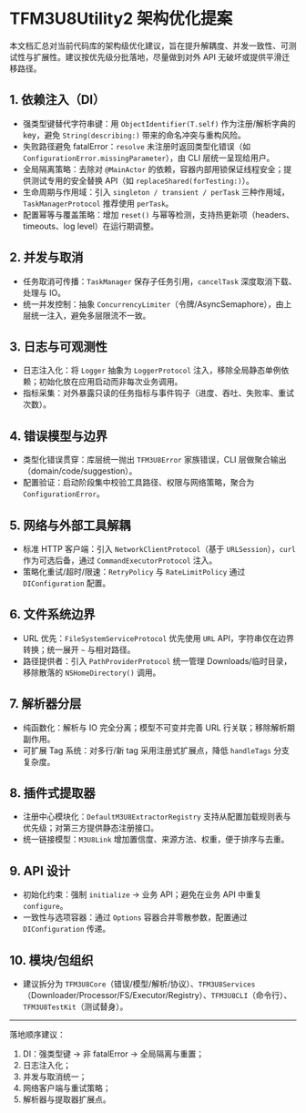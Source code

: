 # TFM3U8Utility2 架构优化提案

本文档汇总对当前代码库的架构级优化建议，旨在提升解耦度、并发一致性、可测试性与扩展性。建议按优先级分批落地，尽量做到对外 API 无破坏或提供平滑迁移路径。

## 1. 依赖注入（DI）
- 强类型键替代字符串键：用 `ObjectIdentifier(T.self)` 作为注册/解析字典的 key，避免 `String(describing:)` 带来的命名冲突与重构风险。
- 失败路径避免 fatalError：`resolve` 未注册时返回类型化错误（如 `ConfigurationError.missingParameter`），由 CLI 层统一呈现给用户。
- 全局隔离策略：去除对 `@MainActor` 的依赖，容器内部用锁保证线程安全；提供测试专用的安全替换 API（如 `replaceShared(forTesting:)`）。
- 生命周期与作用域：引入 `singleton / transient / perTask` 三种作用域，`TaskManagerProtocol` 推荐使用 `perTask`。
- 配置幂等与覆盖策略：增加 `reset()` 与幂等检测，支持热更新项（headers、timeouts、log level）在运行期调整。

## 2. 并发与取消
- 任务取消可传播：`TaskManager` 保存子任务引用，`cancelTask` 深度取消下载、处理与 IO。
- 统一并发控制：抽象 `ConcurrencyLimiter`（令牌/AsyncSemaphore），由上层统一注入，避免多层限流不一致。

## 3. 日志与可观测性
- 日志注入化：将 `Logger` 抽象为 `LoggerProtocol` 注入，移除全局静态单例依赖；初始化放在应用启动而非每次业务调用。
- 指标采集：对外暴露只读的任务指标与事件钩子（进度、吞吐、失败率、重试次数）。

## 4. 错误模型与边界
- 类型化错误贯穿：库层统一抛出 `TFM3U8Error` 家族错误，CLI 层做聚合输出（domain/code/suggestion）。
- 配置验证：启动阶段集中校验工具路径、权限与网络策略，聚合为 `ConfigurationError`。

## 5. 网络与外部工具解耦
- 标准 HTTP 客户端：引入 `NetworkClientProtocol`（基于 `URLSession`），`curl` 作为可选后备，通过 `CommandExecutorProtocol` 注入。
- 策略化重试/超时/限速：`RetryPolicy` 与 `RateLimitPolicy` 通过 `DIConfiguration` 配置。

## 6. 文件系统边界
- URL 优先：`FileSystemServiceProtocol` 优先使用 `URL` API，字符串仅在边界转换；统一展开 `~` 与相对路径。
- 路径提供者：引入 `PathProviderProtocol` 统一管理 Downloads/临时目录，移除散落的 `NSHomeDirectory()` 调用。

## 7. 解析器分层
- 纯函数化：解析与 IO 完全分离；模型不可变并完善 URL 行关联；移除解析期副作用。
- 可扩展 Tag 系统：对多行/新 tag 采用注册式扩展点，降低 `handleTags` 分支复杂度。

## 8. 插件式提取器
- 注册中心模块化：`DefaultM3U8ExtractorRegistry` 支持从配置加载规则表与优先级；对第三方提供静态注册接口。
- 统一链接模型：`M3U8Link` 增加置信度、来源方法、权重，便于排序与去重。

## 9. API 设计
- 初始化约束：强制 `initialize` → 业务 API；避免在业务 API 中重复 `configure`。
- 一致性与选项容器：通过 `Options` 容器合并零散参数，配置通过 `DIConfiguration` 传递。

## 10. 模块/包组织
- 建议拆分为 `TFM3U8Core`（错误/模型/解析/协议）、`TFM3U8Services`（Downloader/Processor/FS/Executor/Registry）、`TFM3U8CLI`（命令行）、`TFM3U8TestKit`（测试替身）。

---

落地顺序建议：
1) DI：强类型键 → 非 fatalError → 全局隔离与重置；
2) 日志注入化；
3) 并发与取消统一；
4) 网络客户端与重试策略；
5) 解析器与提取器扩展点。


